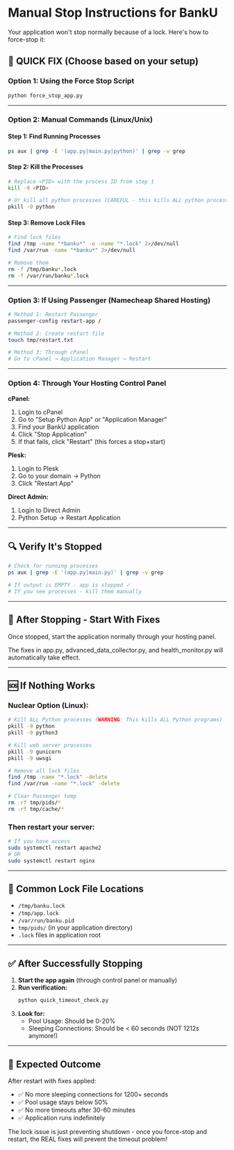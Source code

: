 # Manual Stop Instructions for BankU

Your application won't stop normally because of a lock. Here's how to force-stop it:

## 🚨 QUICK FIX (Choose based on your setup)

### Option 1: Using the Force Stop Script
```bash
python force_stop_app.py
```

---

### Option 2: Manual Commands (Linux/Unix)

#### Step 1: Find Running Processes
```bash
ps aux | grep -E '(app.py|main.py|python)' | grep -v grep
```

#### Step 2: Kill the Processes
```bash
# Replace <PID> with the process ID from step 1
kill -9 <PID>

# Or kill all python processes (CAREFUL - this kills ALL python processes)
pkill -9 python
```

#### Step 3: Remove Lock Files
```bash
# Find lock files
find /tmp -name "*banku*" -o -name "*.lock" 2>/dev/null
find /var/run -name "*banku*" 2>/dev/null

# Remove them
rm -f /tmp/banku*.lock
rm -f /var/run/banku*.lock
```

---

### Option 3: If Using Passenger (Namecheap Shared Hosting)

```bash
# Method 1: Restart Passenger
passenger-config restart-app /

# Method 2: Create restart file
touch tmp/restart.txt

# Method 3: Through cPanel
# Go to cPanel → Application Manager → Restart
```

---

### Option 4: Through Your Hosting Control Panel

**cPanel:**
1. Login to cPanel
2. Go to "Setup Python App" or "Application Manager"
3. Find your BankU application
4. Click "Stop Application"
5. If that fails, click "Restart" (this forces a stop+start)

**Plesk:**
1. Login to Plesk
2. Go to your domain → Python
3. Click "Restart App"

**Direct Admin:**
1. Login to Direct Admin
2. Python Setup → Restart Application

---

## 🔍 Verify It's Stopped

```bash
# Check for running processes
ps aux | grep -E '(app.py|main.py)' | grep -v grep

# If output is EMPTY - app is stopped ✓
# If you see processes - kill them manually
```

---

## 🚀 After Stopping - Start With Fixes

Once stopped, start the application normally through your hosting panel.

The fixes in app.py, advanced_data_collector.py, and health_monitor.py will automatically take effect.

---

## 🆘 If Nothing Works

### Nuclear Option (Linux):
```bash
# Kill ALL Python processes (WARNING: This kills ALL Python programs)
pkill -9 python
pkill -9 python3

# Kill web server processes
pkill -9 gunicorn
pkill -9 uwsgi

# Remove all lock files
find /tmp -name "*.lock" -delete
find /var/run -name "*.lock" -delete

# Clear Passenger temp
rm -rf tmp/pids/*
rm -rf tmp/cache/*
```

### Then restart your server:
```bash
# If you have access
sudo systemctl restart apache2
# OR
sudo systemctl restart nginx
```

---

## 📝 Common Lock File Locations

- `/tmp/banku.lock`
- `/tmp/app.lock`
- `/var/run/banku.pid`
- `tmp/pids/` (in your application directory)
- `.lock` files in application root

---

## ✅ After Successfully Stopping

1. **Start the app again** (through control panel or manually)
2. **Run verification:**
   ```bash
   python quick_timeout_check.py
   ```
3. **Look for:**
   - Pool Usage: Should be 0-20%
   - Sleeping Connections: Should be < 60 seconds (NOT 1212s anymore!)

---

## 🎯 Expected Outcome

After restart with fixes applied:
- ✅ No more sleeping connections for 1200+ seconds
- ✅ Pool usage stays below 50%
- ✅ No more timeouts after 30-60 minutes
- ✅ Application runs indefinitely

The lock issue is just preventing shutdown - once you force-stop and restart, the REAL fixes will prevent the timeout problem!

